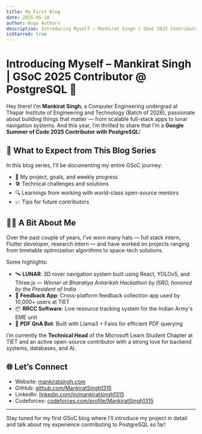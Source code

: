 ```yaml
---
title: My First Blog
date: 2025-05-10
author: Hugo Authors
description: Introducing Myself – Mankirat Singh | GSoC 2025 Contributor @ PostgreSQL 🚀
isStarred: true
---
```


# Introducing Myself – Mankirat Singh | GSoC 2025 Contributor @ PostgreSQL 🚀

Hey there! I’m **Mankirat Singh**, a Computer Engineering undergrad at Thapar Institute of Engineering and Technology (Batch of 2026), passionate about building things that matter — from scalable full-stack apps to lunar navigation systems. And this year, I’m thrilled to share that I’m a **Google Summer of Code 2025 Contributor with PostgreSQL**!

## 🔧 What to Expect from This Blog Series

In this blog series, I’ll be documenting my entire GSoC journey:

- 🧠 My project, goals, and weekly progress  
- 🛠️ Technical challenges and solutions  
- 🔍 Learnings from working with world-class open-source mentors  
- 📈 Tips for future contributors  

## 👨‍💻 A Bit About Me

Over the past couple of years, I’ve worn many hats — full stack intern, Flutter developer, research intern — and have worked on projects ranging from timetable optimization algorithms to space-tech solutions.

Some highlights:
- 🛰️ **LUNAR**: 3D rover navigation system built using React, YOLOv5, and Three.js — *Winner at Bharatiya Antariksh Hackathon by ISRO, honored by the President of India*  
- 📱 **Feedback App**: Cross-platform feedback collection app used by 10,000+ users at TIET  
- 📦 **RRCC Software**: Live resource tracking system for the Indian Army's EME unit  
- 🤖 **PDF QnA Bot**: Built with Llama3 + Faiss for efficient PDF querying

I’m currently the **Technical Head** of the Microsoft Learn Student Chapter at TIET and an active open-source contributor with a strong love for backend systems, databases, and AI.

## 🌐 Let’s Connect

- Website: [mankiratsingh.com](https://www.mankiratsingh.com)  
- GitHub: [github.com/MankiratSingh1315](https://github.com/MankiratSingh1315)  
- LinkedIn: [linkedin.com/in/mankiratsingh1315](https://www.linkedin.com/in/mankiratsingh1315)  
- Codeforces: [codeforces.com/profile/MankiratSingh1315](https://codeforces.com/profile/MankiratSingh1315)

---

Stay tuned for my first GSoC blog where I’ll introduce my project in detail and talk about my experience contributing to PostgreSQL so far!
